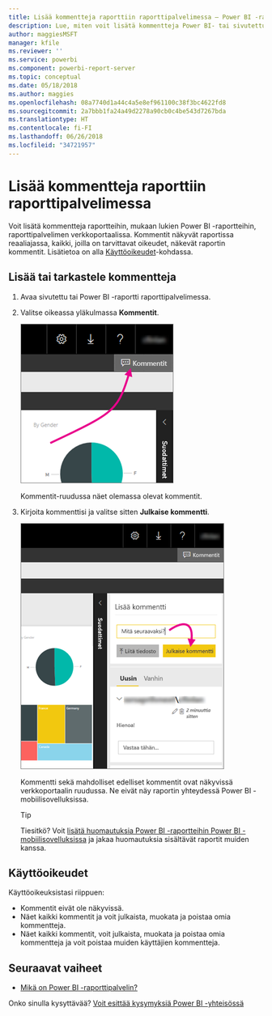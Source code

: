 ```yaml
---
title: Lisää kommentteja raporttiin raporttipalvelimessa – Power BI -raporttipalvelin
description: Lue, miten voit lisätä kommentteja Power BI- tai sivutettuun raporttiin Power BI -raporttipalvelimessa tai SQL Server Reporting Services -raporttipalvelimessa.
author: maggiesMSFT
manager: kfile
ms.reviewer: ''
ms.service: powerbi
ms.component: powerbi-report-server
ms.topic: conceptual
ms.date: 05/18/2018
ms.author: maggies
ms.openlocfilehash: 08a7740d1a44c4a5e8ef961100c38f3bc4622fd8
ms.sourcegitcommit: 2a7bbb1fa24a49d2278a90cb0c4be543d7267bda
ms.translationtype: HT
ms.contentlocale: fi-FI
ms.lasthandoff: 06/26/2018
ms.locfileid: "34721957"
---
```

# <a name="add-comments-to-a-report-in-a-report-server"></a>Lisää kommentteja raporttiin raporttipalvelimessa
Voit lisätä kommentteja raportteihin, mukaan lukien Power BI -raportteihin, raporttipalvelimen verkkoportaalissa. Kommentit näkyvät raportissa reaaliajassa, kaikki, joilla on tarvittavat oikeudet, näkevät raportin kommentit. Lisätietoa on alla [Käyttöoikeudet](#permissions)-kohdassa.

## <a name="add-or-view-comments"></a>Lisää tai tarkastele kommentteja
1. Avaa sivutettu tai Power BI -raportti raporttipalvelimessa.
2. Valitse oikeassa yläkulmassa **Kommentit**.
   
    ![Valitse kommentit](media/add-comments/report-server-web-portal-comments-button.png)
   
    Kommentit-ruudussa näet olemassa olevat kommentit.
3. Kirjoita kommenttisi ja valitse sitten **Julkaise kommentti**.
   
    ![Julkaise kommentti](media/add-comments/report-server-web-portal-comments-pane.png)
   
    Kommentti sekä mahdolliset edelliset kommentit ovat näkyvissä verkkoportaalin ruudussa. Ne eivät näy raportin yhteydessä Power BI -mobiilisovelluksissa.
   
   > [!TIP]
   > Tiesitkö? Voit [lisätä huomautuksia Power BI -raportteihin Power BI -mobiilisovelluksissa](../mobile-annotate-and-share-a-tile-from-the-mobile-apps.md) ja jakaa huomautuksia sisältävät raportit muiden kanssa.
   > 
   > 

## <a name="permissions"></a>Käyttöoikeudet
Käyttöoikeuksistasi riippuen:

* Kommentit eivät ole näkyvissä.
* Näet kaikki kommentit ja voit julkaista, muokata ja poistaa omia kommentteja.
* Näet kaikki kommentit, voit julkaista, muokata ja poistaa omia kommentteja ja voit poistaa muiden käyttäjien kommentteja.

## <a name="next-steps"></a>Seuraavat vaiheet
* [Mikä on Power BI -raporttipalvelin?](get-started.md)  

Onko sinulla kysyttävää? [Voit esittää kysymyksiä Power BI -yhteisössä](https://community.powerbi.com/)

